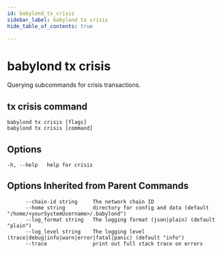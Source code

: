 ```yaml
---
id: babylond_tx_crisis
sidebar_label: babylond tx crisis
hide_table_of_contents: true

---
```


# babylond tx crisis
Querying subcommands for crisis transactions.
## tx crisis command
```
babylond tx crisis [flags]
babylond tx crisis [command]
```
## Options
```
-h, --help   help for crisis
```
## Options Inherited from Parent Commands
```
      --chain-id string     The network chain ID
      --home string         directory for config and data (default "/home/<yourSystemUsername>/.babylond")
      --log_format string   The logging format (json|plain) (default "plain")
      --log_level string    The logging level (trace|debug|info|warn|error|fatal|panic) (default "info")
      --trace               print out full stack trace on errors
```